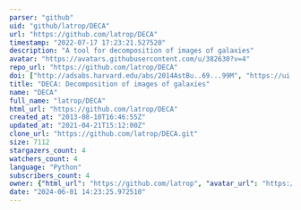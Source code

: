 ```yaml
---
parser: "github"
uid: "github/latrop/DECA"
url: "https://github.com/latrop/DECA"
timestamp: "2022-07-17 17:23:21.527520"
description: "A tool for decomposition of images of galaxies"
avatar: "https://avatars.githubusercontent.com/u/382630?v=4"
repo_url: "https://github.com/latrop/DECA"
doi: ["http://adsabs.harvard.edu/abs/2014AstBu..69...99M", "https://ui.adsabs.harvard.edu/abs/2015ascl.soft01005M/abstract"]
title: "DECA: Decomposition of images of galaxies"
name: "DECA"
full_name: "latrop/DECA"
html_url: "https://github.com/latrop/DECA"
created_at: "2013-08-10T16:46:55Z"
updated_at: "2021-04-21T15:12:00Z"
clone_url: "https://github.com/latrop/DECA.git"
size: 7112
stargazers_count: 4
watchers_count: 4
language: "Python"
subscribers_count: 4
owner: {"html_url": "https://github.com/latrop", "avatar_url": "https://avatars.githubusercontent.com/u/382630?v=4", "login": "latrop", "type": "User"}
date: "2024-06-01 14:23:25.972510"
---
```

